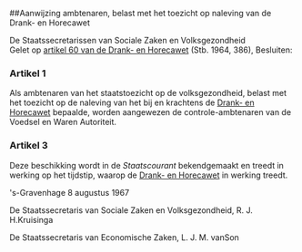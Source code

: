 <meta http-equiv='Content-Type' content='text/html; charset=utf-8' />

##Aanwijzing ambtenaren, belast met het toezicht op naleving van de Drank- en Horecawet

De Staatssecretarissen van Sociale Zaken en Volksgezondheid  
Gelet op [artikel 60 van de Drank- en Horecawet](../../../../../../../../../../../../../../../wet/drank-/en/horecawet/BWBR0002458/README.md) (Stb. 1964, 386),
Besluiten:    

### Artikel  1  

Als ambtenaren van het staatstoezicht op de volksgezondheid, belast met het toezicht op de naleving van het bij en krachtens de [Drank- en Horecawet](../../../../../../../../../../../../../../../wet/drank-/en/horecawet/BWBR0002458/README.md) bepaalde, worden aangewezen de controle-ambtenaren van de Voedsel en Waren Autoriteit.  

### Artikel  3  

Deze beschikking wordt in de *Staatscourant* bekendgemaakt en treedt in werking op het tijdstip, waarop de [Drank- en Horecawet](../../../../../../../../../../../../../../../wet/drank-/en/horecawet/BWBR0002458/README.md) in werking treedt.  

's-Gravenhage 
8 augustus 1967    

De 
Staatssecretaris van Sociale Zaken en Volksgezondheid, 
R. J. H.Kruisinga 

De 
Staatssecretaris van Economische Zaken, 
L. J. M. vanSon    
